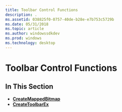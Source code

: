 ```yaml
---
title: Toolbar Control Functions
description: .
ms.assetid: 038825f0-0757-40de-b28e-e7b753c5729b
ms.date: 05/31/2018
ms.topic: article
ms.author: windowssdkdev
ms.prod: windows
ms.technology: desktop
---
```


# Toolbar Control Functions

## In This Section

-   [**CreateMappedBitmap**](/windows/win32/Commctrl/nf-commctrl-createmappedbitmap?branch=master)
-   [**CreateToolbarEx**](/windows/win32/Commctrl/nf-commctrl-createtoolbarex?branch=master)

 

 




